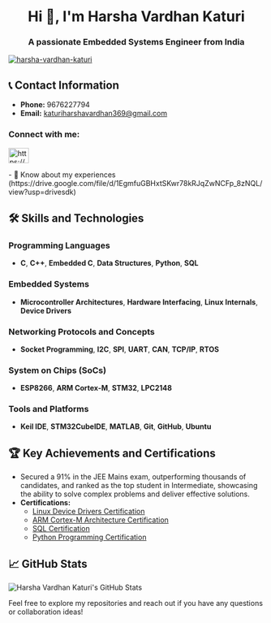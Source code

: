 <h1 align="center">Hi 👋, I'm Harsha Vardhan Katuri</h1>
<h3 align="center">A passionate Embedded Systems Engineer from India</h3>

<p align="left"> <a href="https://github.com/ryo-ma/github-profile-trophy"><img src="https://github-profile-trophy.vercel.app/?username=harsha-vardhan-katuri" alt="harsha-vardhan-katuri" /></a> </p>

## 📞 Contact Information
- **Phone:** 9676227794
- **Email:** [katuriharshavardhan369@gmail.com](mailto:katuriharshavardhan369@gmail.com)
<h3 align="left">Connect with me:</h3>
<p align="left">
<a href="https://linkedin.com/in/https://www.linkedin.com/in/katuri-harsha-vardhan-" target="blank"><img align="center" src="https://raw.githubusercontent.com/rahuldkjain/github-profile-readme-generator/master/src/images/icons/Social/linked-in-alt.svg" alt="https://www.linkedin.com/in/katuri-harsha-vardhan-" height="30" width="40" /></a>
</p>
- 📄 Know about my experiences  (https://drive.google.com/file/d/1EgmfuGBHxtSKwr78kRJqZwNCFp_8zNQL/view?usp=drivesdk)

## 🛠️ Skills and Technologies
### Programming Languages
- **C**, **C++**, **Embedded C**, **Data Structures**, **Python**, **SQL**
### Embedded Systems
- **Microcontroller Architectures**, **Hardware Interfacing**, **Linux Internals**, **Device Drivers**
### Networking Protocols and Concepts
- **Socket Programming**, **I2C**, **SPI**, **UART**, **CAN**, **TCP/IP**, **RTOS**
### System on Chips (SoCs)
- **ESP8266**, **ARM Cortex-M**, **STM32**, **LPC2148**
### Tools and Platforms
- **Keil IDE**, **STM32CubeIDE**, **MATLAB**, **Git**, **GitHub**, **Ubuntu**
## 🏆 Key Achievements and Certifications
- Secured a 91% in the JEE Mains exam, outperforming thousands of candidates, and ranked as the top student in Intermediate, showcasing the ability to solve complex problems and deliver effective solutions.
- **Certifications:**
  - [Linux Device Drivers Certification](https://engineers.inpyjama.com/learn/certificate/10217518-196174)  
  - [ARM Cortex-M Architecture Certification](https://engineers.inpyjama.com/learn/certificate/10217518-195277)  
  - [SQL Certification](https://courses.cognitiveclass.ai/certificates/2d803d1a3e374146b6a579b791c04fe0)  
  - [Python Programming Certification](https://courses.cognitiveclass.ai/certificates/ff744a4f960545bab835641ae193310f)


## 📈 GitHub Stats
![Harsha Vardhan Katuri's GitHub Stats](https://github-readme-stats.vercel.app/api?username=Harsha-vardhan-katuri&show_icons=true&theme=radical)

Feel free to explore my repositories and reach out if you have any questions or collaboration ideas!
